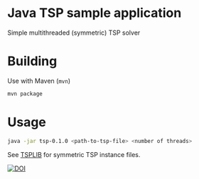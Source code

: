 # Java TSP sample application

Simple multithreaded (symmetric) TSP solver

# Building

Use with Maven (`mvn`)

```bash
mvn package
```

# Usage

```bash
java -jar tsp-0.1.0 <path-to-tsp-file> <number of threads>
```

See [TSPLIB](http://comopt.ifi.uni-heidelberg.de/software/TSPLIB95/tsp/) for symmetric TSP instance files.

[![DOI](https://zenodo.org/badge/415665379.svg)](https://zenodo.org/badge/latestdoi/415665379)
